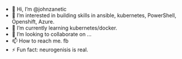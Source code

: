 - 👋 Hi, I’m @johnzanetic
- 👀 I’m interested in building skills in ansible, kubernetes, PowerShell, Openshift, Azure.
- 🌱 I’m currently learning kubernetes/docker.
- 💞️ I’m looking to collaborate on ...
- 📫 How to reach me. fb
- ⚡ Fun fact: neurogenisis is real.

<!---
johnzanetic/johnzanetic is a ✨ special ✨ repository because its `README.md` (this file) appears on your GitHub profile.
You can click the Preview link to take a look at your changes.
--->
